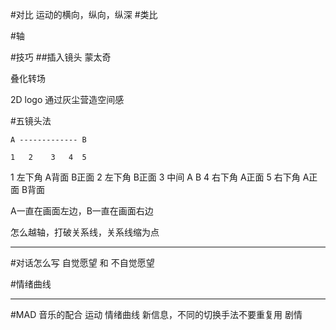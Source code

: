 



#对比
运动的横向，纵向，纵深
#类比


#轴



#技巧
##插入镜头
蒙太奇

叠化转场




2D logo 通过灰尘营造空间感



#五镜头法
```
A ------------- B

1   2    3   4  5
```
1 左下角 A背面 B正面
2 左下角 B正面
3 中间   A B
4 右下角 A正面
5 右下角 A正面 B背面

A一直在画面左边，B一直在画面右边

怎么越轴，打破关系线，关系线缩为点



----
#对话怎么写
自觉愿望 和 不自觉愿望

#情绪曲线




---
#MAD
音乐的配合
运动
情绪曲线
新信息，不同的切换手法不要重复用
剧情










